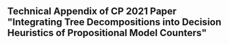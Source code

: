 ## Technical Appendix of CP 2021 Paper "Integrating Tree Decompositions into Decision Heuristics of Propositional Model Counters"
